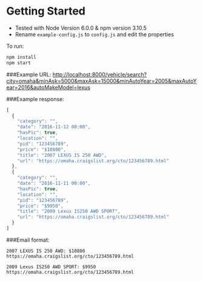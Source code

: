 # Getting Started
- Tested with Node Version 6.0.0 & npm version 3.10.5
- Rename `example-config.js` to `config.js` and edit the properties

To run:
```bash
npm install
npm start
```

###Example URL:
[http://localhost:8000/vehicle/search?city=omaha&minAsk=5000&maxAsk=15000&minAutoYear=2005&maxAutoYear=2016&autoMakeModel=lexus](http://localhost:8000/vehicle/search?city=omaha&minAsk=5000&maxAsk=15000&minAutoYear=2005&maxAutoYear=2016&autoMakeModel=lexus)

###Example response:

```javascript
[
  {
    "category": "",
    "date": "2016-11-12 00:00",
    "hasPic": true,
    "location": "",
    "pid": "123456789",
    "price": "$10800",
    "title": "2007 LEXUS IS 250 AWD",
    "url": "https://omaha.craigslist.org/cto/123456789.html"
  },
  {
    "category": "",
    "date": "2016-11-11 00:00",
    "hasPic": true,
    "location": "",
    "pid": "123456789",
    "price": "$9950",
    "title": "2009 Lexus IS250 AWD SPORT",
    "url": "https://omaha.craigslist.org/cto/123456789.html"
  }
]
```

###Email format:
```
2007 LEXUS IS 250 AWD: $10800
https://omaha.craigslist.org/cto/123456789.html

2009 Lexus IS250 AWD SPORT: $9950
https://omaha.craigslist.org/cto/123456789.html
```